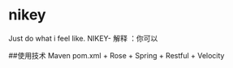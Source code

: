 # nikey
Just do what i feel like.  NIKEY- 解释 ：你可以   

##使用技术
Maven pom.xml + Rose + Spring  + Restful + Velocity



